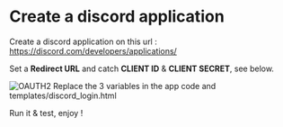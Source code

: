 # Create a discord application

Create a discord application on this url : https://discord.com/developers/applications/

Set a **Redirect URL** and catch **CLIENT ID**   & **CLIENT SECRET**, see below.

![OAUTH2](https://img001.prntscr.com/file/img001/ZCHs3yl9RK6sTWEehhwVUg.png)
Replace the 3 variables in the app code and templates/discord_login.html

Run it & test, enjoy !
